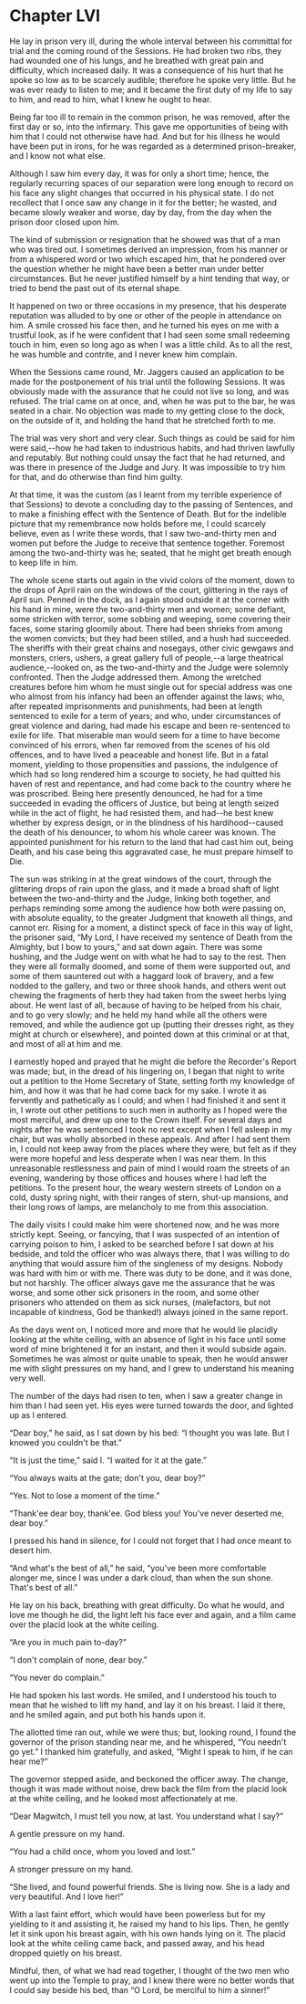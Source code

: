 # Chapter LVI

He lay in prison very ill, during the whole interval between his
committal for trial and the coming round of the Sessions. He had broken
two ribs, they had wounded one of his lungs, and he breathed with great
pain and difficulty, which increased daily. It was a consequence of his
hurt that he spoke so low as to be scarcely audible; therefore he spoke
very little. But he was ever ready to listen to me; and it became the
first duty of my life to say to him, and read to him, what I knew he
ought to hear.

Being far too ill to remain in the common prison, he was removed, after
the first day or so, into the infirmary. This gave me opportunities
of being with him that I could not otherwise have had. And but for
his illness he would have been put in irons, for he was regarded as a
determined prison-breaker, and I know not what else.

Although I saw him every day, it was for only a short time; hence, the
regularly recurring spaces of our separation were long enough to record
on his face any slight changes that occurred in his physical state. I
do not recollect that I once saw any change in it for the better; he
wasted, and became slowly weaker and worse, day by day, from the day
when the prison door closed upon him.

The kind of submission or resignation that he showed was that of a man
who was tired out. I sometimes derived an impression, from his manner
or from a whispered word or two which escaped him, that he pondered
over the question whether he might have been a better man under better
circumstances. But he never justified himself by a hint tending that
way, or tried to bend the past out of its eternal shape.

It happened on two or three occasions in my presence, that his desperate
reputation was alluded to by one or other of the people in attendance on
him. A smile crossed his face then, and he turned his eyes on me with
a trustful look, as if he were confident that I had seen some small
redeeming touch in him, even so long ago as when I was a little child.
As to all the rest, he was humble and contrite, and I never knew him
complain.

When the Sessions came round, Mr. Jaggers caused an application to be
made for the postponement of his trial until the following Sessions. It
was obviously made with the assurance that he could not live so long,
and was refused. The trial came on at once, and, when he was put to the
bar, he was seated in a chair. No objection was made to my getting
close to the dock, on the outside of it, and holding the hand that he
stretched forth to me.

The trial was very short and very clear. Such things as could be said
for him were said,--how he had taken to industrious habits, and had
thriven lawfully and reputably. But nothing could unsay the fact that
he had returned, and was there in presence of the Judge and Jury. It was
impossible to try him for that, and do otherwise than find him guilty.

At that time, it was the custom (as I learnt from my terrible experience
of that Sessions) to devote a concluding day to the passing of
Sentences, and to make a finishing effect with the Sentence of Death.
But for the indelible picture that my remembrance now holds before me,
I could scarcely believe, even as I write these words, that I saw
two-and-thirty men and women put before the Judge to receive that
sentence together. Foremost among the two-and-thirty was he; seated,
that he might get breath enough to keep life in him.

The whole scene starts out again in the vivid colors of the moment, down
to the drops of April rain on the windows of the court, glittering in
the rays of April sun. Penned in the dock, as I again stood outside it
at the corner with his hand in mine, were the two-and-thirty men
and women; some defiant, some stricken with terror, some sobbing and
weeping, some covering their faces, some staring gloomily about. There
had been shrieks from among the women convicts; but they had been
stilled, and a hush had succeeded. The sheriffs with their great chains
and nosegays, other civic gewgaws and monsters, criers, ushers, a great
gallery full of people,--a large theatrical audience,--looked on, as the
two-and-thirty and the Judge were solemnly confronted. Then the Judge
addressed them. Among the wretched creatures before him whom he must
single out for special address was one who almost from his infancy had
been an offender against the laws; who, after repeated imprisonments and
punishments, had been at length sentenced to exile for a term of years;
and who, under circumstances of great violence and daring, had made his
escape and been re-sentenced to exile for life. That miserable man would
seem for a time to have become convinced of his errors, when far removed
from the scenes of his old offences, and to have lived a peaceable and
honest life. But in a fatal moment, yielding to those propensities and
passions, the indulgence of which had so long rendered him a scourge to
society, he had quitted his haven of rest and repentance, and had
come back to the country where he was proscribed. Being here presently
denounced, he had for a time succeeded in evading the officers of
Justice, but being at length seized while in the act of flight, he had
resisted them, and had--he best knew whether by express design, or in
the blindness of his hardihood--caused the death of his denouncer, to
whom his whole career was known. The appointed punishment for his return
to the land that had cast him out, being Death, and his case being this
aggravated case, he must prepare himself to Die.

The sun was striking in at the great windows of the court, through the
glittering drops of rain upon the glass, and it made a broad shaft of
light between the two-and-thirty and the Judge, linking both together,
and perhaps reminding some among the audience how both were passing on,
with absolute equality, to the greater Judgment that knoweth all things,
and cannot err. Rising for a moment, a distinct speck of face in this
way of light, the prisoner said, “My Lord, I have received my sentence
of Death from the Almighty, but I bow to yours,” and sat down again.
There was some hushing, and the Judge went on with what he had to say
to the rest. Then they were all formally doomed, and some of them were
supported out, and some of them sauntered out with a haggard look of
bravery, and a few nodded to the gallery, and two or three shook hands,
and others went out chewing the fragments of herb they had taken from
the sweet herbs lying about. He went last of all, because of having to
be helped from his chair, and to go very slowly; and he held my hand
while all the others were removed, and while the audience got up
(putting their dresses right, as they might at church or elsewhere), and
pointed down at this criminal or at that, and most of all at him and me.

I earnestly hoped and prayed that he might die before the Recorder's
Report was made; but, in the dread of his lingering on, I began that
night to write out a petition to the Home Secretary of State, setting
forth my knowledge of him, and how it was that he had come back for my
sake. I wrote it as fervently and pathetically as I could; and when I
had finished it and sent it in, I wrote out other petitions to such men
in authority as I hoped were the most merciful, and drew up one to the
Crown itself. For several days and nights after he was sentenced I took
no rest except when I fell asleep in my chair, but was wholly absorbed
in these appeals. And after I had sent them in, I could not keep away
from the places where they were, but felt as if they were more
hopeful and less desperate when I was near them. In this unreasonable
restlessness and pain of mind I would roam the streets of an evening,
wandering by those offices and houses where I had left the petitions. To
the present hour, the weary western streets of London on a cold, dusty
spring night, with their ranges of stern, shut-up mansions, and their
long rows of lamps, are melancholy to me from this association.

The daily visits I could make him were shortened now, and he was more
strictly kept. Seeing, or fancying, that I was suspected of an intention
of carrying poison to him, I asked to be searched before I sat down
at his bedside, and told the officer who was always there, that I was
willing to do anything that would assure him of the singleness of my
designs. Nobody was hard with him or with me. There was duty to be
done, and it was done, but not harshly. The officer always gave me the
assurance that he was worse, and some other sick prisoners in the
room, and some other prisoners who attended on them as sick nurses,
(malefactors, but not incapable of kindness, God be thanked!) always
joined in the same report.

As the days went on, I noticed more and more that he would lie placidly
looking at the white ceiling, with an absence of light in his face
until some word of mine brightened it for an instant, and then it would
subside again. Sometimes he was almost or quite unable to speak, then
he would answer me with slight pressures on my hand, and I grew to
understand his meaning very well.

The number of the days had risen to ten, when I saw a greater change
in him than I had seen yet. His eyes were turned towards the door, and
lighted up as I entered.

“Dear boy,” he said, as I sat down by his bed: “I thought you was late.
But I knowed you couldn't be that.”

“It is just the time,” said I. “I waited for it at the gate.”

“You always waits at the gate; don't you, dear boy?”

“Yes. Not to lose a moment of the time.”

“Thank'ee dear boy, thank'ee. God bless you! You've never deserted me,
dear boy.”

I pressed his hand in silence, for I could not forget that I had once
meant to desert him.

“And what's the best of all,” he said, “you've been more comfortable
alonger me, since I was under a dark cloud, than when the sun shone.
That's best of all.”

He lay on his back, breathing with great difficulty. Do what he would,
and love me though he did, the light left his face ever and again, and a
film came over the placid look at the white ceiling.

“Are you in much pain to-day?”

“I don't complain of none, dear boy.”

“You never do complain.”

He had spoken his last words. He smiled, and I understood his touch to
mean that he wished to lift my hand, and lay it on his breast. I laid it
there, and he smiled again, and put both his hands upon it.

The allotted time ran out, while we were thus; but, looking round, I
found the governor of the prison standing near me, and he whispered,
“You needn't go yet.” I thanked him gratefully, and asked, “Might I
speak to him, if he can hear me?”

The governor stepped aside, and beckoned the officer away. The change,
though it was made without noise, drew back the film from the placid
look at the white ceiling, and he looked most affectionately at me.

“Dear Magwitch, I must tell you now, at last. You understand what I
say?”

A gentle pressure on my hand.

“You had a child once, whom you loved and lost.”

A stronger pressure on my hand.

“She lived, and found powerful friends. She is living now. She is a lady
and very beautiful. And I love her!”

With a last faint effort, which would have been powerless but for my
yielding to it and assisting it, he raised my hand to his lips. Then,
he gently let it sink upon his breast again, with his own hands lying on
it. The placid look at the white ceiling came back, and passed away, and
his head dropped quietly on his breast.

Mindful, then, of what we had read together, I thought of the two men
who went up into the Temple to pray, and I knew there were no better
words that I could say beside his bed, than “O Lord, be merciful to him
a sinner!”




